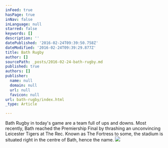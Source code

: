 ```yaml
---
inFeed: true
hasPage: true
inNav: false
inLanguage: null
starred: false
keywords: []
description: ''
datePublished: '2016-02-24T09:39:50.758Z'
dateModified: '2016-02-24T09:39:29.877Z'
title: Bath Rugby
author: []
sourcePath: _posts/2016-02-24-bath-rugby.md
published: true
authors: []
publisher:
  name: null
  domain: null
  url: null
  favicon: null
url: bath-rugby/index.html
_type: Article

---
```

Bath Rugby in today's game are a team full of ups and downs. Most recently, Bath reached the Premiership Final by thrashing an unconvincing    Leicester Tigers at The Rec. Known as The Fortress to some, the stadium is situated right in the centre of Bath, hence the name. ![](https://s3-us-west-2.amazonaws.com/the-grid-img/p/df292097f261c5bae2ad4bfadbce6f902420649b.jpg)
